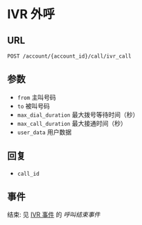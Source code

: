 # IVR 外呼

## URL

```
POST /account/{account_id}/call/ivr_call
```

## 参数

- `from` 主叫号码
- `to` 被叫号码
- `max_dial_duration` 最大拨号等待时间（秒）
- `max_call_duration` 最大接通时间（秒）
- `user_data` 用户数据

## 回复

- `call_id`

## 事件

结束: 见 [IVR 事件](../evt/ivr/index.md) 的 *呼叫结束事件*
